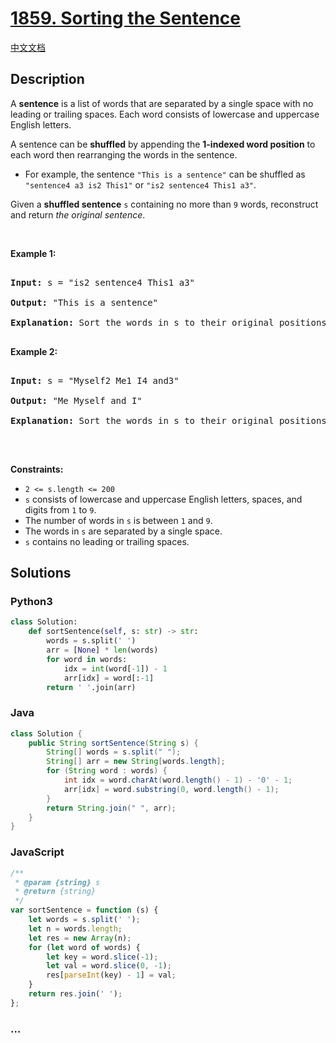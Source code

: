 # [1859. Sorting the Sentence](https://leetcode.com/problems/sorting-the-sentence)

[中文文档](/solution/1800-1899/1859.Sorting%20the%20Sentence/README.md)

## Description

<p>A <strong>sentence</strong> is a list of words that are separated by a single space with no leading or trailing spaces. Each word consists of lowercase and uppercase English letters.</p>

<p>A sentence can be <strong>shuffled</strong> by appending the <strong>1-indexed word position</strong> to each word then rearranging the words in the sentence.</p>

<ul>
    <li>For example, the sentence <code>&quot;This is a sentence&quot;</code> can be shuffled as <code>&quot;sentence4 a3 is2 This1&quot;</code> or <code>&quot;is2 sentence4 This1 a3&quot;</code>.</li>

</ul>

<p>Given a <strong>shuffled sentence</strong> <code>s</code> containing no more than <code>9</code> words, reconstruct and return <em>the original sentence</em>.</p>

<p>&nbsp;</p>

<p><strong>Example 1:</strong></p>

<pre>

<strong>Input:</strong> s = &quot;is2 sentence4 This1 a3&quot;

<strong>Output:</strong> &quot;This is a sentence&quot;

<strong>Explanation:</strong> Sort the words in s to their original positions &quot;This1 is2 a3 sentence4&quot;, then remove the numbers.

</pre>

<p><strong>Example 2:</strong></p>

<pre>

<strong>Input:</strong> s = &quot;Myself2 Me1 I4 and3&quot;

<strong>Output:</strong> &quot;Me Myself and I&quot;

<strong>Explanation:</strong> Sort the words in s to their original positions &quot;Me1 Myself2 and3 I4&quot;, then remove the numbers.

</pre>

<p>&nbsp;</p>

<p><strong>Constraints:</strong></p>

<ul>
    <li><code>2 &lt;= s.length &lt;= 200</code></li>
    <li><code>s</code> consists of lowercase and uppercase English letters, spaces, and digits from <code>1</code> to <code>9</code>.</li>
    <li>The number of words in <code>s</code> is between <code>1</code> and <code>9</code>.</li>
    <li>The words in <code>s</code> are separated by a single space.</li>
    <li><code>s</code> contains no leading or trailing spaces.</li>

</ul>

## Solutions

<!-- tabs:start -->

### **Python3**

```python
class Solution:
    def sortSentence(self, s: str) -> str:
        words = s.split(' ')
        arr = [None] * len(words)
        for word in words:
            idx = int(word[-1]) - 1
            arr[idx] = word[:-1]
        return ' '.join(arr)
```

### **Java**

```java
class Solution {
    public String sortSentence(String s) {
        String[] words = s.split(" ");
        String[] arr = new String[words.length];
        for (String word : words) {
            int idx = word.charAt(word.length() - 1) - '0' - 1;
            arr[idx] = word.substring(0, word.length() - 1);
        }
        return String.join(" ", arr);
    }
}
```

### **JavaScript**

```js
/**
 * @param {string} s
 * @return {string}
 */
var sortSentence = function (s) {
    let words = s.split(' ');
    let n = words.length;
    let res = new Array(n);
    for (let word of words) {
        let key = word.slice(-1);
        let val = word.slice(0, -1);
        res[parseInt(key) - 1] = val;
    }
    return res.join(' ');
};
```

### **...**

```

```

<!-- tabs:end -->
